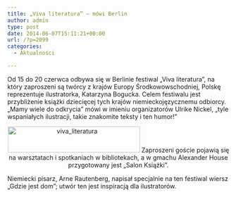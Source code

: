 ```yaml
---
title: „Viva literatura” – mówi Berlin
author: admin
type: post
date: 2014-06-07T15:11:21+00:00
url: /?p=2099
categories:
  - Aktualności

---
```

Od 15 do 20 czerwca odbywa się w Berlinie festiwal &#8222;Viva literatura&#8221;, na który zaproszeni są twórcy z krajów Europy Środkowowschodniej, Polskę reprezentuje ilustratorka, Katarzyna Bogucka. Celem festiwalu jest przybliżenie książki dziecięcej tych krajów niemieckojęzycznemu odbiorcy. „Mamy wiele do odkrycia” mówi w imieniu organizatorów Ulrike Nickel, „tyle wspaniałych ilustracji, takie znakomite teksty i ten humor!”

<p style="text-align: center;">
  <a href="http://www.ibby.pl/wp-content/uploads/2014/06/viva_literatura.jpg" rel="lightbox[2099]"><img class="alignnone size-medium wp-image-2100" src="http://www.ibby.pl/wp-content/uploads/2014/06/viva_literatura-300x59.jpg" alt="viva_literatura" width="300" height="59" srcset="http://www.ibby.pl/wp-content/uploads/2014/06/viva_literatura-300x59.jpg 300w, http://www.ibby.pl/wp-content/uploads/2014/06/viva_literatura-150x29.jpg 150w, http://www.ibby.pl/wp-content/uploads/2014/06/viva_literatura.jpg 640w" sizes="(max-width: 300px) 100vw, 300px" /></a>
Zaproszeni goście pojawią się na warsztatach i spotkaniach w bibliotekach, a w gmachu Alexander House przygotowany jest „Salon Książki”.
  
Niemiecki pisarz, Arne Rautenberg, napisał specjalnie na ten festiwal wiersz „Gdzie jest dom”; utwór ten jest inspiracją dla ilustratorów.
